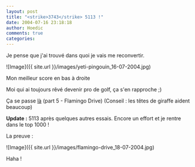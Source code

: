 ```yaml
---
layout: post
title: "<strike>3743</strike> 5113 !"
date: 2004-07-16 23:18:18
author: Hoedic
comments: true
categories: 
---
```



Je pense que j'ai trouvé dans quoi je vais me reconvertir.

![Image]({{ site.url }}/images/yeti-pingouin_16-07-2004.jpg)
<div class="photoattrib">Mon meilleur score en bas à droite</div>



Moi qui ai toujours rêvé devenir pro de golf, ça s'en rapproche ;)

Ça se passe [là](http://www.yetisports.org/) (part 5 - Flamingo Drive) (Conseil : les têtes de giraffe aident beaucoup)

**Update :** 5113 après quelques autres essais. Encore un effort et je rentre dans le top 1000 !

La preuve :

![Image]({{ site.url }}/images/flamingo-drive_18-07-2004.jpg)
<div class="photoattrib">Haha !</div>

